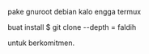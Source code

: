 pake gnuroot debian kalo engga termux

buat install
$ git clone --depth = faldih

untuk berkomitmen.
